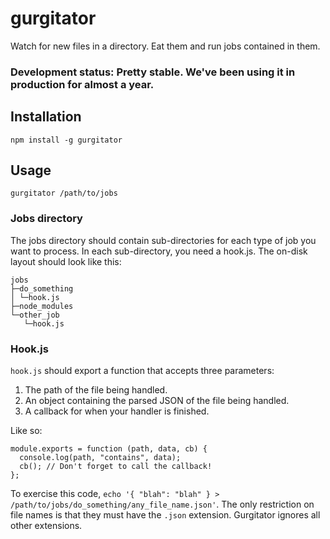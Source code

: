 # gurgitator

Watch for new files in a directory. Eat them and run jobs contained in them.

### Development status: Pretty stable. We've been using it in production for almost a year.


## Installation

    npm install -g gurgitator


## Usage

    gurgitator /path/to/jobs


### Jobs directory

The jobs directory should contain sub-directories for each type of job you want to process. In each sub-directory, you need a hook.js. The on-disk layout should look like this:

    jobs
    ├─do_something
    │ └─hook.js
    ├─node_modules
    └─other_job
       └─hook.js


### Hook.js

`hook.js` should export a function that accepts three parameters:

1. The path of the file being handled.
2. An object containing the parsed JSON of the file being handled.
3. A callback for when your handler is finished.

Like so:

    module.exports = function (path, data, cb) {
      console.log(path, "contains", data);
      cb(); // Don't forget to call the callback!
    };


To exercise this code, `echo '{ "blah": "blah" } > /path/to/jobs/do_something/any_file_name.json'`. The only restriction on file names is that they must have the `.json` extension. Gurgitator ignores all other extensions.
